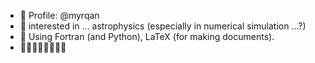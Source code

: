 - 👋 Profile:  @myrqan
- 👀 interested in ... astrophysics (especially in numerical simulation ...?)
- 🌱 Using Fortran (and Python), LaTeX (for making documents).
- 👊👊👊👊👊👊👊👊 

<!---
crutont0121/crutont0121 is a ✨ special ✨ repository because its `README.md` (this file) appears on your GitHub profile.
You can click the Preview link to take a look at your changes.
--->
